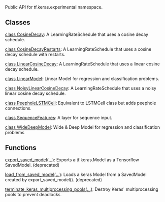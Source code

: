 
Public API for tf.keras.experimental namespace.
## Classes
[class CosineDecay](https://www.tensorflow.org/api_docs/python/tf/keras/experimental/CosineDecay): A LearningRateSchedule that uses a cosine decay schedule.

[class CosineDecayRestarts](https://www.tensorflow.org/api_docs/python/tf/keras/experimental/CosineDecayRestarts): A LearningRateSchedule that uses a cosine decay schedule with restarts.

[class LinearCosineDecay](https://www.tensorflow.org/api_docs/python/tf/keras/experimental/LinearCosineDecay): A LearningRateSchedule that uses a linear cosine decay schedule.

[class LinearModel](https://www.tensorflow.org/api_docs/python/tf/keras/experimental/LinearModel): Linear Model for regression and classification problems.

[class NoisyLinearCosineDecay](https://www.tensorflow.org/api_docs/python/tf/keras/experimental/NoisyLinearCosineDecay): A LearningRateSchedule that uses a noisy linear cosine decay schedule.

[class PeepholeLSTMCell](https://www.tensorflow.org/api_docs/python/tf/keras/experimental/PeepholeLSTMCell): Equivalent to LSTMCell class but adds peephole connections.

[class SequenceFeatures](https://www.tensorflow.org/api_docs/python/tf/keras/experimental/SequenceFeatures): A layer for sequence input.

[class WideDeepModel](https://www.tensorflow.org/api_docs/python/tf/keras/experimental/WideDeepModel): Wide & Deep Model for regression and classification problems.

## Functions
[export_saved_model(...)](https://www.tensorflow.org/api_docs/python/tf/keras/experimental/export_saved_model): Exports a tf.keras.Model as a Tensorflow SavedModel. (deprecated)

[load_from_saved_model(...)](https://www.tensorflow.org/api_docs/python/tf/keras/experimental/load_from_saved_model): Loads a keras Model from a SavedModel created by export_saved_model(). (deprecated)

[terminate_keras_multiprocessing_pools(...)](https://www.tensorflow.org/api_docs/python/tf/keras/experimental/terminate_keras_multiprocessing_pools): Destroy Keras' multiprocessing pools to prevent deadlocks.

